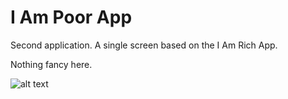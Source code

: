 # I Am Poor App

Second application. A single screen based on the I Am Rich App.

Nothing fancy here.

![alt text](https://github.com/snuff4/iOS-Projects/blob/master/Project%20-%20I%20Am%20Poor%20App/IAmPoorApp-Potrait.png)
